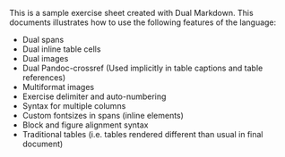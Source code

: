 
This is a sample exercise sheet created with Dual Markdown. This documents illustrates how to use the following features of the language:
- Dual spans
- Dual inline table cells
- Dual images
- Dual Pandoc-crossref (Used implicitly in table captions and table references)
- Multiformat images
- Exercise delimiter and auto-numbering
- Syntax for multiple columns
- Custom fontsizes in spans (inline elements)
- Block and figure alignment syntax
- Traditional tables (i.e. tables rendered different than usual in final document)